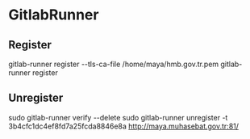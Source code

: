 # GitlabRunner

## Register
 gitlab-runner register --tls-ca-file /home/maya/hmb.gov.tr.pem
gitlab-runner register

## Unregister
sudo gitlab-runner verify --delete
sudo gitlab-runner unregister -t 3b4cfc1dc4ef8fd7a25fcda8846e8a http://maya.muhasebat.gov.tr:81/

